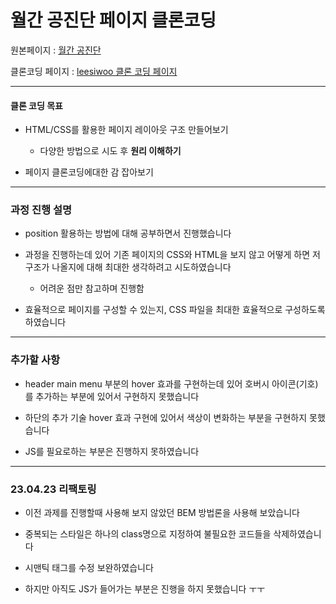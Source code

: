 # 월간 공진단 페이지 클론코딩



원본페이지 : [월간 공진단](https://webzine.kotpa.org/vol54?mod=document&uid=3919l)


클론코딩 페이지 : [leesiwoo 클론 코딩 페이지](https://cuconveniencestore.github.io/gongjindan_leesiwoo/)



---


#### 클론 코딩 목표


+ HTML/CSS를 활용한 페이지 레이아웃 구조 만들어보기


  + 다양한 방법으로 시도 후 **원리 이해하기**
  
  
+ 페이지 클론코딩에대한 감 잡아보기


___


### 과정 진행 설명


+ position 활용하는 방법에 대해 공부하면서 진행했습니다


+ 과정을 진행하는데 있어 기존 페이지의 CSS와 HTML을 보지 않고 어떻게 하면 저 구조가 나올지에 대해 최대한 생각하려고 시도하였습니다


  + 어려운 점만 참고하며 진행함 


+ 효율적으로 페이지를 구성할 수 있는지, CSS 파일을 최대한 효율적으로 구성하도록 하였습니다


___


### 추가할 사항

+ header main menu 부분의 hover 효과를 구현하는데 있어 호버시 아이콘(기호)를 추가하는 부분에 있어서 구현하지 못했습니다


+ 하단의 추가 기술 hover 효과 구현에 있어서 색상이 변화하는 부분을 구현하지 못했습니다


+ JS를 필요로하는 부분은 진행하지 못하였습니다


___


### 23.04.23 리팩토링

+ 이전 과제를 진행할때 사용해 보지 않았던 BEM 방법론을 사용해 보았습니다


+ 중복되는 스타일은 하나의 class명으로 지정하여 불필요한 코드들을 삭제하였습니다


+ 시맨틱 태그를 수정 보완하였습니다


+ 하지만 아직도 JS가 들어가는 부분은 진행을 하지 못했습니다 ㅜㅜ



